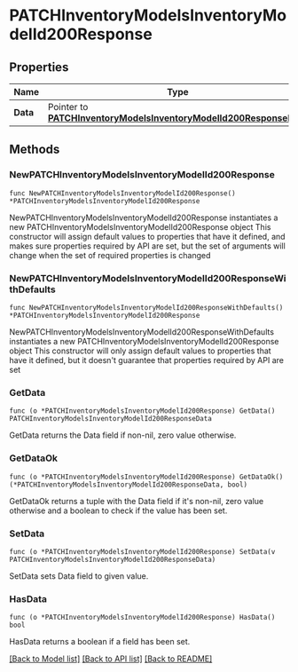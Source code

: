 # PATCHInventoryModelsInventoryModelId200Response

## Properties

Name | Type | Description | Notes
------------ | ------------- | ------------- | -------------
**Data** | Pointer to [**PATCHInventoryModelsInventoryModelId200ResponseData**](PATCHInventoryModelsInventoryModelId200ResponseData.md) |  | [optional] 

## Methods

### NewPATCHInventoryModelsInventoryModelId200Response

`func NewPATCHInventoryModelsInventoryModelId200Response() *PATCHInventoryModelsInventoryModelId200Response`

NewPATCHInventoryModelsInventoryModelId200Response instantiates a new PATCHInventoryModelsInventoryModelId200Response object
This constructor will assign default values to properties that have it defined,
and makes sure properties required by API are set, but the set of arguments
will change when the set of required properties is changed

### NewPATCHInventoryModelsInventoryModelId200ResponseWithDefaults

`func NewPATCHInventoryModelsInventoryModelId200ResponseWithDefaults() *PATCHInventoryModelsInventoryModelId200Response`

NewPATCHInventoryModelsInventoryModelId200ResponseWithDefaults instantiates a new PATCHInventoryModelsInventoryModelId200Response object
This constructor will only assign default values to properties that have it defined,
but it doesn't guarantee that properties required by API are set

### GetData

`func (o *PATCHInventoryModelsInventoryModelId200Response) GetData() PATCHInventoryModelsInventoryModelId200ResponseData`

GetData returns the Data field if non-nil, zero value otherwise.

### GetDataOk

`func (o *PATCHInventoryModelsInventoryModelId200Response) GetDataOk() (*PATCHInventoryModelsInventoryModelId200ResponseData, bool)`

GetDataOk returns a tuple with the Data field if it's non-nil, zero value otherwise
and a boolean to check if the value has been set.

### SetData

`func (o *PATCHInventoryModelsInventoryModelId200Response) SetData(v PATCHInventoryModelsInventoryModelId200ResponseData)`

SetData sets Data field to given value.

### HasData

`func (o *PATCHInventoryModelsInventoryModelId200Response) HasData() bool`

HasData returns a boolean if a field has been set.


[[Back to Model list]](../README.md#documentation-for-models) [[Back to API list]](../README.md#documentation-for-api-endpoints) [[Back to README]](../README.md)


